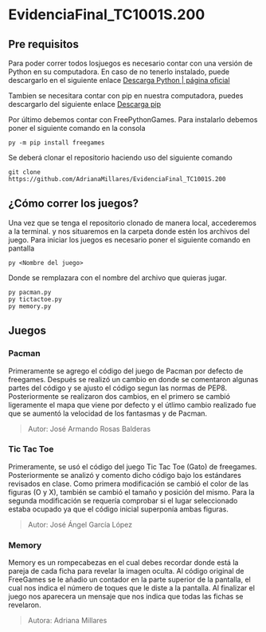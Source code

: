 # EvidenciaFinal_TC1001S.200

## Pre requisitos
Para poder correr todos losjuegos es necesario contar con una versión de Python en su computadora. En caso de no tenerlo instalado, puede descargarlo en el siguiente enlace [Descarga Python | página oficial](https://www.python.org/downloads/)

Tambien se necesitara contar con pip en nuestra computadora, puedes descargarlo del siguiente enlace [Descarga pip](https://pip.pypa.io/en/stable/installation/)

Por último debemos contar con FreePythonGames. Para instalarlo debemos poner el siguiente comando en la consola
  
  ```
  py -m pip install freegames
  ```
  
Se deberá clonar el repositorio haciendo uso del siguiente comando 
 ```
 git clone https://github.com/AdrianaMillares/EvidenciaFinal_TC1001S.200
 ```
## ¿Cómo correr los juegos?

Una vez que se tenga el repositorio clonado de manera local, accederemos a la terminal. y nos situaremos en la carpeta donde estén los archivos del juego. 
Para iniciar los juegos es necesario poner el siguiente comando en pantalla 
  ```
  py <Nombre del juego>
  ```
Donde <Nombre del juego> se remplazara con el nombre del archivo que quieras jugar.
  ```
  py pacman.py
  py tictactoe.py
  py memory.py
  ```
## Juegos 
  
### Pacman
Primeramente se agrego el código del juego de Pacman por defecto de freegames. Después se realizó un cambio en donde se comentaron algunas partes del código y se ajusto el código segun las normas de PEP8. Posteriormente se realizaron dos cambios, en el primero se cambió ligeramente el mapa que viene por defecto y el útlimo cambio realizado fue que se aumentó la velocidad de los fantasmas y de Pacman.
> Autor: José Armando Rosas Balderas

### Tic Tac Toe
Primeramente, se usó el código del juego Tic Tac Toe (Gato) de freegames. Posteriormente se analizó y comento dicho código bajo los estándares revisados en clase. Como primera modificación se cambió el color de las figuras (O y X), también se cambió el tamaño y posición del mismo. Para la segunda modificación se requería comprobar si el lugar seleccionado estaba ocupado ya que el código inicial superponía ambas figuras. 
> Autor: José Ángel García López
  
### Memory
Memory es un rompecabezas en el cual debes recordar donde está la pareja de cada ficha para revelar la imagen oculta. Al código original de FreeGames se le añadio un contador en la parte superior de la pantalla, el cual nos indica el número de toques que le diste a la pantalla. Al finalizar el juego nos aparecera un mensaje que nos indica que todas las fichas se revelaron. 
> Autora: Adriana Millares 
